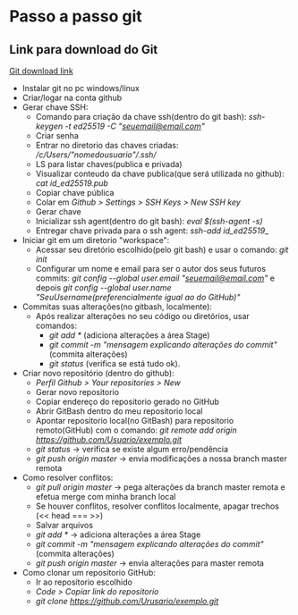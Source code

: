 # Passo a passo git

## Link para download do Git
[Git download link](https://git-scm.com/download/win)

* Instalar git no pc windows/linux
* Criar/logar na conta github
* Gerar chave SSH:
    * Comando para criação da chave ssh(dentro do git bash): _ssh-keygen -t ed25519 -C "seuemail@email.com"_
    * Criar senha
    * Entrar no diretorio das chaves criadas: _/c/Users/"nomedousuario"/.ssh/_
    * LS para listar chaves(publica e privada)
    * Visualizar conteudo da chave publica(que será utilizada no github): _cat id_ed25519.pub_
    * Copiar chave pública
    * Colar em _Github > Settings > SSH Keys > New SSH key_
    * Gerar chave
    * Inicializar ssh agent(dentro do git bash): _eval $(ssh-agent -s)_
    * Entregar chave privada para o ssh agent: _ssh-add id_ed25519__
* Iniciar git em um diretorio "workspace":
    * Acessar seu diretório escolhido(pelo git bash) e usar o comando: _git init_
    * Configurar um nome e email para ser o autor dos seus futuros commits: _git config --global user.email "seuemail@email.com"_ e depois _git config --global user.name "SeuUsername(preferencialmente igual ao do GitHub)"_
* Commitas suas alterações(no gitbash, localmente):
    * Após realizar alterações no seu código ou diretórios, usar comandos:
        * _git add *_ (adiciona alterações a área Stage)
        * _git commit -m "mensagem explicando alterações do commit"_ (commita alterações)
        * _git status_ (verifica se está tudo ok).
* Criar novo repositório (dentro do github): 
    * _Perfil Github > Your repositories > New_
    * Gerar novo repositorio
    * Copiar endereço do repositorio gerado no GitHub
    * Abrir GitBash dentro do meu repositorio local
    * Apontar repositorio local(no GitBash) para repositorio remoto(GitHub) com o comando: _git remote add origin https://github.com/Usuario/exemplo.git_
    * _git status_ -> verifica se existe algum erro/pendência
    * _git push origin master_ -> envia modificações a nossa branch master remota
* Como resolver conflitos:
    * _git pull origin master_ -> pega alterações da branch master remota e efetua merge com minha branch local
    * Se houver conflitos, resolver conflitos localmente, apagar trechos (<< head === >>)
    * Salvar arquivos 
    * _git add *_ -> adiciona alterações a área Stage
    * _git commit -m "mensagem explicando alterações do commit"_ (commita alterações)
    * _git push origin master_ -> envia alterações para master remota
* Como clonar um repositorio GitHub:
    * Ir ao reposítorio escolhido
    * _Code > Copiar link do repositorio_
    * _git clone https://github.com/Urusario/exemplo.git_




